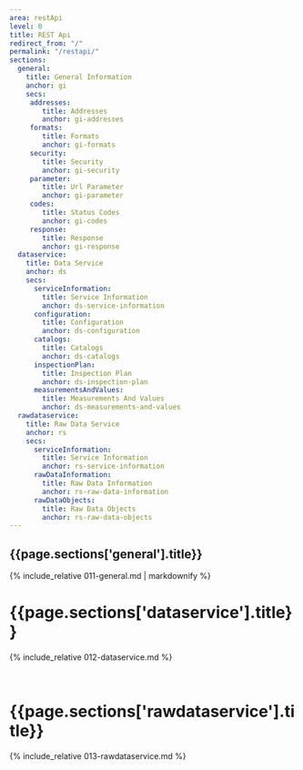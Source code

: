 ```yaml
---
area: restApi
level: 0
title: REST Api
redirect_from: "/"
permalink: "/restapi/"
sections:
  general: 
    title: General Information
    anchor: gi
    secs:
     addresses: 
        title: Addresses
        anchor: gi-addresses
     formats: 
        title: Formats
        anchor: gi-formats
     security: 
        title: Security
        anchor: gi-security
     parameter: 
        title: Url Parameter
        anchor: gi-parameter
     codes: 
        title: Status Codes
        anchor: gi-codes
     response: 
        title: Response
        anchor: gi-response
  dataservice:
    title: Data Service
    anchor: ds
    secs:
      serviceInformation: 
        title: Service Information
        anchor: ds-service-information
      configuration: 
        title: Configuration
        anchor: ds-configuration
      catalogs: 
        title: Catalogs
        anchor: ds-catalogs
      inspectionPlan: 
        title: Inspection Plan
        anchor: ds-inspection-plan
      measurementsAndValues: 
        title: Measurements And Values
        anchor: ds-measurements-and-values
  rawdataservice:
    title: Raw Data Service
    anchor: rs
    secs:
      serviceInformation: 
        title: Service Information
        anchor: rs-service-information
      rawDataInformation: 
        title: Raw Data Information
        anchor: rs-raw-data-information
      rawDataObjects: 
        title: Raw Data Objects
        anchor: rs-raw-data-objects
---
```

<section id="{{page.sections['general'].anchor}}">

<h1>{{page.sections['general'].title}}</h1>

{% include_relative 011-general.md | markdownify %}

</section>

<h1 id="{{page.sections['dataservice'].anchor}}">{{page.sections['dataservice'].title}}</h1>

{% include_relative 012-dataservice.md %}

<br/>

<h1 id="{{page.sections['rawdataservice'].anchor}}">{{page.sections['rawdataservice'].title}}</h1>

{% include_relative 013-rawdataservice.md %}

